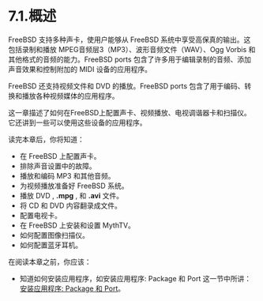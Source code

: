 # 7.1.概述

FreeBSD 支持多种声卡，使用户能够从 FreeBSD 系统中享受高保真的输出。这包括录制和播放 MPEG音频层3（MP3）、波形音频文件（WAV）、Ogg Vorbis 和其他格式的音频的能力。FreeBSD ports 包含了许多用于编辑录制的音频、添加声音效果和控制附加的 MIDI 设备的应用程序。

FreeBSD 还支持视频文件和 DVD 的播放。FreeBSD ports 包含了用于编码、转换和播放各种视频媒体的应用程序。

这一章描述了如何在FreeBSD上配置声卡、视频播放、电视调谐器卡和扫描仪。它还讲到一些可以使用这些设备的应用程序。

读完本章后，你将知道：

- 在 FreeBSD 上配置声卡。
- 排除声音设置中的故障。
- 播放和编码 MP3 和其他音频。
- 为视频播放准备好 FreeBSD 系统。
- 播放 DVD , **.mpg** , 和 **.avi** 文件。
- 将 CD 和 DVD 内容翻录成文件。
- 配置电视卡。
- 在 FreeBSD 上安装和设置 MythTV。
- 如何配置图像扫描仪。
- 如何配置蓝牙耳机。

在阅读本章之前，你应该：

* 知道如何安装应用程序，如安装应用程序: Package 和 Port 这一节中所讲：[安装应用程序: Package 和 Port]()。
